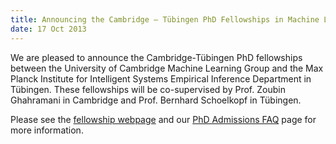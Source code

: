 ```yaml
---
title: Announcing the Cambridge – Tübingen PhD Fellowships in Machine Learning
date: 17 Oct 2013
---
```



We are pleased to announce the Cambridge-Tübingen PhD fellowships between the University of Cambridge Machine Learning Group and the Max Planck Institute for Intelligent Systems Empirical Inference Department in Tübingen.  These fellowships will be co-supervised by Prof. Zoubin Ghahramani in Cambridge and Prof. Bernhard Schoelkopf in Tübingen.

Please see the [fellowship webpage](http://mlg.eng.cam.ac.uk/?page_id=659) and our [PhD Admissions FAQ](http://mlg.eng.cam.ac.uk/?page_id=659) page for more information.